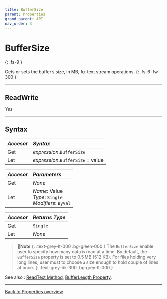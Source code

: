 ```yaml
---
title: BufferSize
parent: Properties
grand_parent: API
nav_order: 3
---
```


# BufferSize
{: .fs-9 }

Gets or sets the buffer’s size, in MB, for text stream operations.
{: .fs-6 .fw-300 }

---

## ReadWrite

_Yes_

---

## Syntax

|**_Accesor_**|**_Syntax_**|
|:----------|:----------|
|Get|*expression*.`BufferSize`|
|Let|*expression*.`BufferSize` = value|

|**_Accesor_**|**_Parameters_**|
|:----------|:----------|
|Get|_None_|
|Let|*Name*: Value<br>*Type*: `Single`<br>*Modifiers*: `ByVal`|

|**_Accesor_**|**_Returns Type_**|
|:----------|:----------|
|Get|`Single`|
|Let|_None_|

>📝**Note**
>{: .text-grey-lt-000 .bg-green-000 }
>The `BufferSize` enable user to specify how many data is read at a time. By default, the `BufferSize` property is set to 0.5 MB (512 KB). For files holding very long lines, user must to choose a size enough to hold couple of lines at once.
{: .text-grey-dk-300 .bg-grey-lt-000 }

See also
: [ReadText Method](https://ws-garcia.github.io/ECPTextStream/api/methods/readtext.html), [BufferLength Property](https://ws-garcia.github.io/ECPTextStream/api/properties/bufferlength.html).

---

[Back to Properties overview](https://ws-garcia.github.io/ECPTextStream/api/properties/)